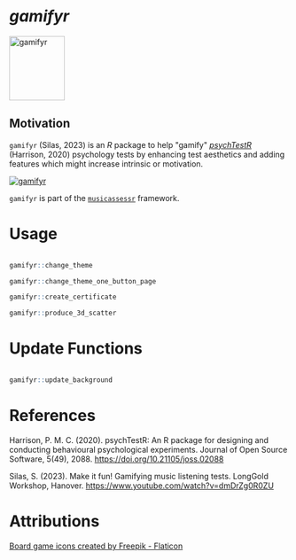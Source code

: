 
# *gamifyr*

<img src = "https://musicassessr.com/assets/gamifyr_sticker.png" alt = "gamifyr" width = "100" height = "116" />


## Motivation 

`gamifyr` (Silas, 2023) is an *R* package to help "gamify" [*psychTestR*](https://pmcharrison.github.io/psychTestR/) (Harrison, 2020) psychology tests by enhancing test aesthetics and adding features which might increase intrinsic or motivation.

[![gamifyr](https://musicassessr.com/assets/gamifyr_vid.gif)](https://www.youtube.com/watch?v=dmDrZg0R0ZU)


`gamifyr` is part of the [`musicassessr`](https://sebsilas.github.io/musicassessr/) framework.


# Usage

```r

gamifyr::change_theme

gamifyr::change_theme_one_button_page

gamifyr::create_certificate

gamifyr::produce_3d_scatter

```

# Update Functions


```r

gamifyr::update_background

```

# References

Harrison, P. M. C. (2020). psychTestR: An R package for designing and conducting behavioural psychological experiments. Journal of Open Source Software, 5(49), 2088. https://doi.org/10.21105/joss.02088

Silas, S. (2023). Make it fun! Gamifying music listening tests. LongGold Workshop, Hanover. https://www.youtube.com/watch?v=dmDrZg0R0ZU


# Attributions

<a href="https://www.flaticon.com/free-icons/board-game" title="board game icons">Board game icons created by Freepik - Flaticon</a>

